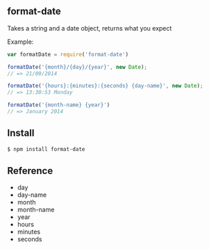 ## format-date

Takes a string and a date object, returns what you expect

Example:

```js
var formatDate = require('format-date')

formatDate('{month}/{day}/{year}', new Date);
// => 21/09/2014

formatDate('{hours}:{minutes}:{seconds} {day-name}', new Date);
// => 13:30:53 Monday

formatDate('{month-name} {year}')
// => January 2014
```

## Install

```bash
$ npm install format-date
```

## Reference

* day
* day-name
* month
* month-name
* year
* hours
* minutes
* seconds

